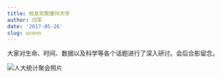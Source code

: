 ```yaml
---
title: 校友欢聚康州大学
author: 闫军
date: '2017-05-26'
slug: uconn
---
```


大家对生命、时间、数据以及科学等各个话题进行了深入研讨。会后合影留念。

![人大统计聚会照片](https://user-images.githubusercontent.com/163582/26861707-4cefe5a8-4b0b-11e7-887a-e7f4a2aec841.JPG)

